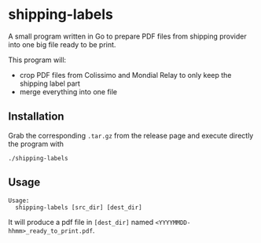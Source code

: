 # shipping-labels

A small program written in Go to prepare PDF files from shipping provider into one big file ready to be print.

This program will:

- crop PDF files from Colissimo and Mondial Relay to only keep the shipping label part
- merge everything into one file

## Installation

Grab the corresponding `.tar.gz` from the release page and execute directly the program with

```shell
./shipping-labels
```

## Usage

```shell
Usage:
  shipping-labels [src_dir] [dest_dir] 
```

It will produce a pdf file in `[dest_dir]` named `<YYYYMMDD-hhmm>_ready_to_print.pdf`.